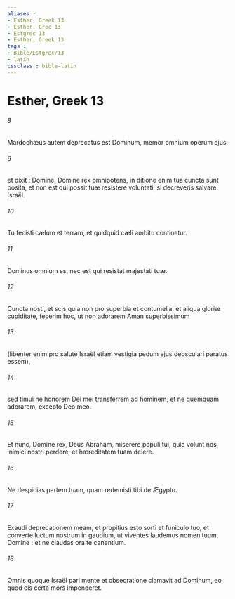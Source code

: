 ```yaml
---
aliases : 
- Esther, Greek 13
- Esther, Grec 13
- Estgrec 13
- Esther, Greek 13
tags : 
- Bible/Estgrec/13
- latin
cssclass : bible-latin
---
```


# Esther, Greek 13

###### 8
Mardochæus autem deprecatus est Dominum, memor omnium operum ejus,
###### 9
et dixit : Domine, Domine rex omnipotens, in ditione enim tua cuncta sunt posita, et non est qui possit tuæ resistere voluntati, si decreveris salvare Israël.
###### 10
Tu fecisti cælum et terram, et quidquid cæli ambitu continetur.
###### 11
Dominus omnium es, nec est qui resistat majestati tuæ.
###### 12
Cuncta nosti, et scis quia non pro superbia et contumelia, et aliqua gloriæ cupiditate, fecerim hoc, ut non adorarem Aman superbissimum
###### 13
(libenter enim pro salute Israël etiam vestigia pedum ejus deosculari paratus essem),
###### 14
sed timui ne honorem Dei mei transferrem ad hominem, et ne quemquam adorarem, excepto Deo meo.
###### 15
Et nunc, Domine rex, Deus Abraham, miserere populi tui, quia volunt nos inimici nostri perdere, et hæreditatem tuam delere.
###### 16
Ne despicias partem tuam, quam redemisti tibi de Ægypto.
###### 17
Exaudi deprecationem meam, et propitius esto sorti et funiculo tuo, et converte luctum nostrum in gaudium, ut viventes laudemus nomen tuum, Domine : et ne claudas ora te canentium.
###### 18
Omnis quoque Israël pari mente et obsecratione clamavit ad Dominum, eo quod eis certa mors impenderet.
